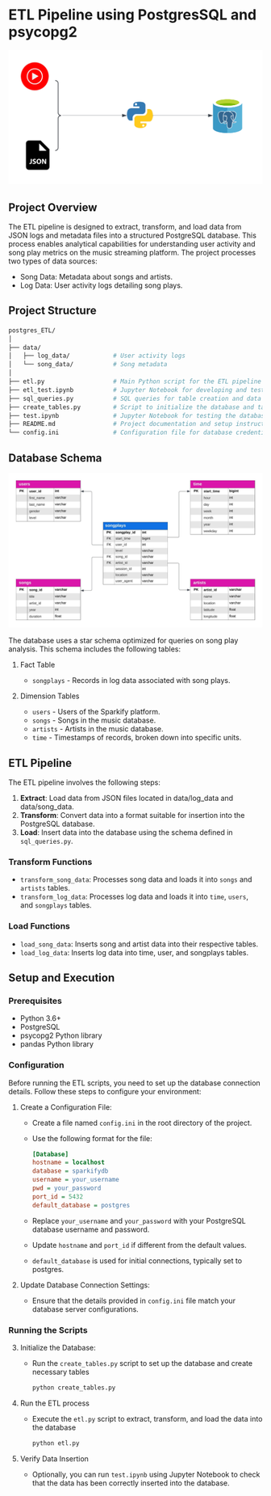# ETL Pipeline using PostgresSQL and psycopg2

![architecture-Diagram](postgres_ETL_architecture.png)

## Project Overview

The ETL pipeline is designed to extract, transform, and load data from JSON logs and metadata files into a structured PostgreSQL database. This process enables analytical capabilities for understanding user activity and song play metrics on the music streaming platform. The project processes two types of data sources:

 - Song Data: Metadata about songs and artists.
 - Log Data: User activity logs detailing song plays.

## Project Structure

```graphql
postgres_ETL/
│
├── data/
│   ├── log_data/            # User activity logs
│   └── song_data/           # Song metadata
│
├── etl.py                   # Main Python script for the ETL pipeline
├── etl_test.ipynb           # Jupyter Notebook for developing and testing the ETL process
├── sql_queries.py           # SQL queries for table creation and data insertion
├── create_tables.py         # Script to initialize the database and tables
├── test.ipynb               # Jupyter Notebook for testing the database
├── README.md                # Project documentation and setup instructions
└── config.ini               # Configuration file for database credentials
```

## Database Schema

![Schema](postgres_ETL_Schema.jpeg)

The database uses a star schema optimized for queries on song play analysis. This schema includes the following tables:

1. Fact Table

    - `songplays` - Records in log data associated with song plays.

2. Dimension Tables

    - `users` - Users of the Sparkify platform.
    - `songs` - Songs in the music database.
    - `artists` - Artists in the music database.
    - `time` - Timestamps of records, broken down into specific units.

## ETL Pipeline

The ETL pipeline involves the following steps:

1. **Extract**: Load data from JSON files located in data/log_data and data/song_data.
2. **Transform**: Convert data into a format suitable for insertion into the PostgreSQL database.
3. **Load**: Insert data into the database using the schema defined in `sql_queries.py`.

### Transform Functions

- `transform_song_data`: Processes song data and loads it into `songs` and `artists` tables.
- `transform_log_data`: Processes log data and loads it into `time`, `users`, and `songplays` tables.

### Load Functions
- `load_song_data`: Inserts song and artist data into their respective tables.
- `load_log_data`: Inserts log data into time, user, and songplays tables.

## Setup and Execution

### Prerequisites

- Python 3.6+
- PostgreSQL
- psycopg2 Python library
- pandas Python library

### Configuration
Before running the ETL scripts, you need to set up the database connection details. Follow these steps to configure your environment:

1. Create a Configuration File:

    - Create a file named `config.ini` in the root directory of the project.

    - Use the following format for the file:
        ```ini
        [Database]
        hostname = localhost
        database = sparkifydb
        username = your_username
        pwd = your_password
        port_id = 5432
        default_database = postgres
        ```
    - Replace `your_username` and `your_password` with your PostgreSQL database username and password.

    - Update `hostname` and `port_id` if different from the default values.

    - `default_database` is used for initial connections, typically set to postgres.

2. Update Database Connection Settings:

    - Ensure that the details provided in `config.ini` file match your database server configurations.

### Running the Scripts

3. Initialize the Database:

    - Run the `create_tables.py` script to set up the database and create necessary tables
        ```bash
        python create_tables.py
        ```
4. Run the ETL process

    - Execute the `etl.py` script to extract, transform, and load the data into the database
        ```bash
        python etl.py
        ```

5. Verify Data Insertion

    - Optionally, you can run `test.ipynb` using Jupyter Notebook to check that the data has been correctly inserted into the database.
